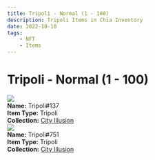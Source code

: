 ```yaml
---
title: Tripoli - Normal (1 - 100)
description: Tripoli Items in Chia Inventory
date: 2022-10-10
tags:
    - NFT
    - Items
---
```


# Tripoli - Normal (1 - 100)
<div class="item_thumbnail">
<img loading="lazy" src="https://ly3vbbkmk6ehcnneyodxqotbfa3sqpmm2f4hf2nf26qxpbi.arweave.net/XjdQhUxXiHE1p__MOHeDphKDc-oPYzReHLppde-hd4U"><br/>
<div><strong>Name:</strong> Tripoli#137</div>
<div><strong>Item Type:</strong> Tripoli</div>
<div><strong>Collection:</strong> <a href="https://www.spacescan.io/xch/nft/collection/col1lend2dcn558km4wcwta4xnkfv3xpcmlp9kyt0m909emvfxechlyqdl5ndg">City Illusion</a></div>
</div>
<div class="item_thumbnail">
<img loading="lazy" src="https://ok6htf6r6hgeclikbsntf5esdpfa5h22ivff3ku6fel3chq.arweave.net/c_rx5l9HxzEE-tCgy-bM-vSSG8oOn1pFSl2qnikXsR4"><br/>
<div><strong>Name:</strong> Tripoli#751</div>
<div><strong>Item Type:</strong> Tripoli</div>
<div><strong>Collection:</strong> <a href="https://www.spacescan.io/xch/nft/collection/col1lend2dcn558km4wcwta4xnkfv3xpcmlp9kyt0m909emvfxechlyqdl5ndg">City Illusion</a></div>
</div>

